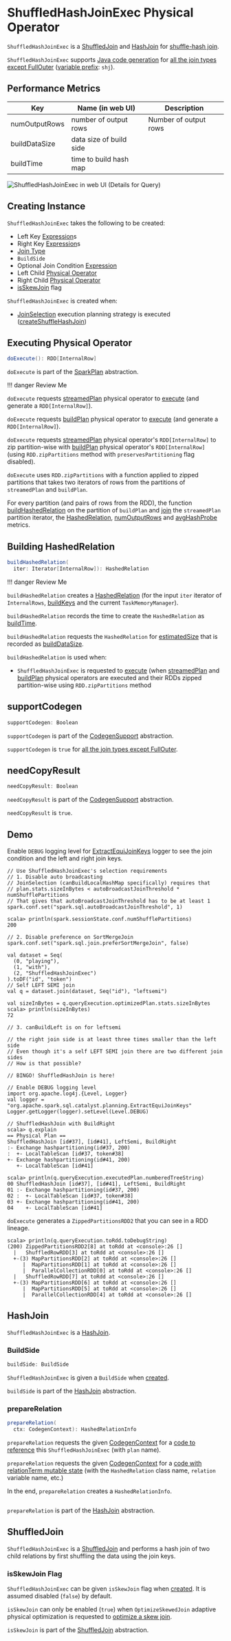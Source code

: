 # ShuffledHashJoinExec Physical Operator

`ShuffledHashJoinExec` is a [ShuffledJoin](#ShuffledJoin) and [HashJoin](#HashJoin) for [shuffle-hash join](#doExecute).

`ShuffledHashJoinExec` supports [Java code generation](CodegenSupport.md) for [all the join types except FullOuter](#supportCodegen) ([variable prefix](CodegenSupport.md#variablePrefix): `shj`).

## <span id="metrics"> Performance Metrics

Key            | Name (in web UI)        | Description
---------------|-------------------------|---------
 numOutputRows | number of output rows   | Number of output rows
 buildDataSize | data size of build side |
 buildTime     | time to build hash map  |

![ShuffledHashJoinExec in web UI (Details for Query)](../images/spark-sql-ShuffledHashJoinExec-webui-query-details.png)

## Creating Instance

`ShuffledHashJoinExec` takes the following to be created:

* <span id="leftKeys"> Left Key [Expression](../expressions/Expression.md)s
* <span id="rightKeys"> Right Key [Expression](../expressions/Expression.md)s
* <span id="joinType"> [Join Type](../joins.md#join-types)
* <span id="buildSide"> `BuildSide`
* <span id="condition"> Optional Join Condition [Expression](../expressions/Expression.md)
* <span id="left"> Left Child [Physical Operator](SparkPlan.md)
* <span id="right"> Right Child [Physical Operator](SparkPlan.md)
* [isSkewJoin](#isSkewJoin) flag

`ShuffledHashJoinExec` is created when:

* [JoinSelection](../execution-planning-strategies/JoinSelection.md) execution planning strategy is executed ([createShuffleHashJoin](../execution-planning-strategies/JoinSelection.md#createShuffleHashJoin))

## <span id="doExecute"> Executing Physical Operator

```scala
doExecute(): RDD[InternalRow]
```

`doExecute` is part of the [SparkPlan](SparkPlan.md#doExecute) abstraction.

!!! danger
    Review Me

`doExecute` requests [streamedPlan](HashJoin.md#streamedPlan) physical operator to [execute](SparkPlan.md#execute) (and generate a `RDD[InternalRow]`).

`doExecute` requests [buildPlan](HashJoin.md#buildPlan) physical operator to [execute](SparkPlan.md#execute) (and generate a `RDD[InternalRow]`).

`doExecute` requests [streamedPlan](HashJoin.md#streamedPlan) physical operator's `RDD[InternalRow]` to zip partition-wise with [buildPlan](HashJoin.md#buildPlan) physical operator's `RDD[InternalRow]` (using `RDD.zipPartitions` method with `preservesPartitioning` flag disabled).

`doExecute` uses `RDD.zipPartitions` with a function applied to zipped partitions that takes two iterators of rows from the partitions of `streamedPlan` and `buildPlan`.

For every partition (and pairs of rows from the RDD), the function [buildHashedRelation](#buildHashedRelation) on the partition of `buildPlan` and [join](HashJoin.md#join) the `streamedPlan` partition iterator, the [HashedRelation](HashedRelation.md), [numOutputRows](#numOutputRows) and [avgHashProbe](#avgHashProbe) metrics.

## <span id="buildHashedRelation"> Building HashedRelation

```scala
buildHashedRelation(
  iter: Iterator[InternalRow]): HashedRelation
```

!!! danger
    Review Me

`buildHashedRelation` creates a [HashedRelation](HashedRelation.md#apply) (for the input `iter` iterator of `InternalRows`, [buildKeys](HashJoin.md#buildKeys) and the current `TaskMemoryManager`).

`buildHashedRelation` records the time to create the `HashedRelation` as [buildTime](#buildTime).

`buildHashedRelation` requests the `HashedRelation` for [estimatedSize](../KnownSizeEstimation.md#estimatedSize) that is recorded as [buildDataSize](#buildDataSize).

`buildHashedRelation` is used when:

* `ShuffledHashJoinExec` is requested to [execute](#doExecute) (when [streamedPlan](HashJoin.md#streamedPlan) and [buildPlan](HashJoin.md#buildPlan) physical operators are executed and their RDDs zipped partition-wise using `RDD.zipPartitions` method

## <span id="supportCodegen"> supportCodegen

```scala
supportCodegen: Boolean
```

`supportCodegen` is part of the [CodegenSupport](CodegenSupport.md#supportCodegen) abstraction.

`supportCodegen` is `true` for [all the join types except FullOuter](../joins.md#join-types).

## <span id="needCopyResult"> needCopyResult

```scala
needCopyResult: Boolean
```

`needCopyResult` is part of the [CodegenSupport](CodegenSupport.md#needCopyResult) abstraction.

`needCopyResult` is `true`.

## Demo

Enable `DEBUG` logging level for [ExtractEquiJoinKeys](../ExtractEquiJoinKeys.md#logging) logger to see the join condition and the left and right join keys.

```text
// Use ShuffledHashJoinExec's selection requirements
// 1. Disable auto broadcasting
// JoinSelection (canBuildLocalHashMap specifically) requires that
// plan.stats.sizeInBytes < autoBroadcastJoinThreshold * numShufflePartitions
// That gives that autoBroadcastJoinThreshold has to be at least 1
spark.conf.set("spark.sql.autoBroadcastJoinThreshold", 1)

scala> println(spark.sessionState.conf.numShufflePartitions)
200

// 2. Disable preference on SortMergeJoin
spark.conf.set("spark.sql.join.preferSortMergeJoin", false)

val dataset = Seq(
  (0, "playing"),
  (1, "with"),
  (2, "ShuffledHashJoinExec")
).toDF("id", "token")
// Self LEFT SEMI join
val q = dataset.join(dataset, Seq("id"), "leftsemi")

val sizeInBytes = q.queryExecution.optimizedPlan.stats.sizeInBytes
scala> println(sizeInBytes)
72

// 3. canBuildLeft is on for leftsemi

// the right join side is at least three times smaller than the left side
// Even though it's a self LEFT SEMI join there are two different join sides
// How is that possible?

// BINGO! ShuffledHashJoin is here!

// Enable DEBUG logging level
import org.apache.log4j.{Level, Logger}
val logger = "org.apache.spark.sql.catalyst.planning.ExtractEquiJoinKeys"
Logger.getLogger(logger).setLevel(Level.DEBUG)

// ShuffledHashJoin with BuildRight
scala> q.explain
== Physical Plan ==
ShuffledHashJoin [id#37], [id#41], LeftSemi, BuildRight
:- Exchange hashpartitioning(id#37, 200)
:  +- LocalTableScan [id#37, token#38]
+- Exchange hashpartitioning(id#41, 200)
   +- LocalTableScan [id#41]

scala> println(q.queryExecution.executedPlan.numberedTreeString)
00 ShuffledHashJoin [id#37], [id#41], LeftSemi, BuildRight
01 :- Exchange hashpartitioning(id#37, 200)
02 :  +- LocalTableScan [id#37, token#38]
03 +- Exchange hashpartitioning(id#41, 200)
04    +- LocalTableScan [id#41]
```

`doExecute` generates a `ZippedPartitionsRDD2` that you can see in a RDD lineage.

```text
scala> println(q.queryExecution.toRdd.toDebugString)
(200) ZippedPartitionsRDD2[8] at toRdd at <console>:26 []
  |   ShuffledRowRDD[3] at toRdd at <console>:26 []
  +-(3) MapPartitionsRDD[2] at toRdd at <console>:26 []
     |  MapPartitionsRDD[1] at toRdd at <console>:26 []
     |  ParallelCollectionRDD[0] at toRdd at <console>:26 []
  |   ShuffledRowRDD[7] at toRdd at <console>:26 []
  +-(3) MapPartitionsRDD[6] at toRdd at <console>:26 []
     |  MapPartitionsRDD[5] at toRdd at <console>:26 []
     |  ParallelCollectionRDD[4] at toRdd at <console>:26 []
```

## <span id="HashJoin"> HashJoin

`ShuffledHashJoinExec` is a [HashJoin](HashJoin.md).

### <span id="buildSide"> BuildSide

```scala
buildSide: BuildSide
```

`ShuffledHashJoinExec` is given a `BuildSide` when [created](#creating-instance).

`buildSide` is part of the [HashJoin](HashJoin.md#buildSide) abstraction.

### <span id="prepareRelation"> prepareRelation

```scala
prepareRelation(
  ctx: CodegenContext): HashedRelationInfo
```

`prepareRelation` requests the given [CodegenContext](../whole-stage-code-generation/CodegenContext.md) for a [code to reference](../whole-stage-code-generation/CodegenContext.md#addReferenceObj) this `ShuffledHashJoinExec` (with `plan` name).

`prepareRelation` requests the given [CodegenContext](../whole-stage-code-generation/CodegenContext.md) for a [code with relationTerm mutable state](../whole-stage-code-generation/CodegenContext.md#addMutableState) (with the `HashedRelation` class name, `relation` variable name, etc.)

In the end, `prepareRelation` creates a `HashedRelationInfo`.

```text
```

`prepareRelation` is part of the [HashJoin](HashJoin.md#prepareRelation) abstraction.

## <span id="ShuffledJoin"> ShuffledJoin

`ShuffledHashJoinExec` is a [ShuffledJoin](ShuffledJoin.md) and performs a hash join of two child relations by first shuffling the data using the join keys.

### <span id="isSkewJoin"> isSkewJoin Flag

`ShuffledHashJoinExec` can be given `isSkewJoin` flag when [created](#creating-instance). It is assumed disabled (`false`) by default.

`isSkewJoin` can only be enabled (`true`) when `OptimizeSkewedJoin` adaptive physical optimization is requested to [optimize a skew join](../adaptive-query-execution/OptimizeSkewedJoin.md#optimizeSkewJoin).

`isSkewJoin` is part of the [ShuffledJoin](ShuffledJoin.md#isSkewJoin) abstraction.
